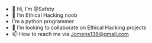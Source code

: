 - 👋 Hi, I’m @Safety
- 👀 I’m Ethical Hacking noob
- I'm a python programmer
- 💞️ I’m looking to collaborate on Ethical Hacking projects
- 📫 How to reach me via Jomens136@gmail.com

<!---
Safety-code/Safety-code is a ✨ special ✨ repository because its `README.md` (this file) appears on your GitHub profile.
You can click the Preview link to take a look at your changes.
--->
